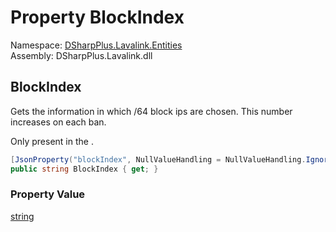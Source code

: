# Property BlockIndex

Namespace: [DSharpPlus.Lavalink.Entities](DSharpPlus.Lavalink.Entities.md)  
Assembly: DSharpPlus.Lavalink.dll

## <a id="DSharpPlus_Lavalink_Entities_LavalinkRouteStatusDetails_BlockIndex"></a>BlockIndex

Gets the information in which /64 block ips are chosen. This number increases on each ban.
<p>Only present in the <xref href="DSharpPlus.Lavalink.LavalinkRoutePlannerType.RotatingNanoIpRoutePlanner" data-throw-if-not-resolved="false"></xref>.</p>

```csharp
[JsonProperty("blockIndex", NullValueHandling = NullValueHandling.Ignore)]
public string BlockIndex { get; }
```

### Property Value

[string](https://learn.microsoft.com/dotnet/api/system.string)

